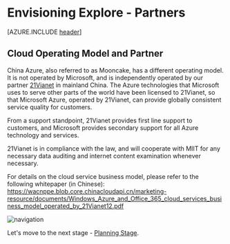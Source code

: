 <properties
	pageTitle="Global Customer Playbook envisioning-explore-partners "
	description="Global Customer Playbook envisioning-explore-partners"
	services="global-customer-playbook"
	documentationCenter=""
	authors="jtong"
	manager="edwinc"
	editor=""
	tags="global-customer-playbook"/>

<tags
	ms.service="global-customer-playbook"
	ms.workload=""
	ms.tgt_pltfrm=""
	ms.devlang="na"
	ms.topic="article"
	ms.date="11/21/2016"
	wacn.date="11/21/2016"
	wacn.lang=”en”
	ms.author="jtong"/>


# Envisioning Explore - Partners

[AZURE.INCLUDE [header](../envisioning-explore.md)]

## Cloud Operating Model and Partner

China Azure, also referred to as Mooncake, has a different operating model. It is not operated by Microsoft, and is independently operated by our partner [21Vianet](http://www.ch.21vianet.com/) in mainland China. The Azure technologies that Microsoft uses to serve other parts of the world have been licensed to 21Vianet, so that Microsoft Azure, operated by 21Vianet, can provide globally consistent service quality for customers.

From a support standpoint, 21Vianet provides first line support to customers, and Microsoft provides secondary support for all Azure technology and services.


21Vianet is in compliance with the law, and will cooperate with MIIT for any necessary data auditing and internet content examination whenever necessary.

For details on the cloud service business model, please refer to the following whitepaper (in Chinese):
https://wacnppe.blob.core.chinacloudapi.cn/marketing-resource/documents/Windows_Azure_and_Office_365_cloud_services_business_model_operated_by_21Vianet12.pdf

![navigation](/solutions/global-customer/media/navigation.png)

Let's move to the next stage - [Planning Stage](/solutions/global-customer/planning/explore/policies/).
